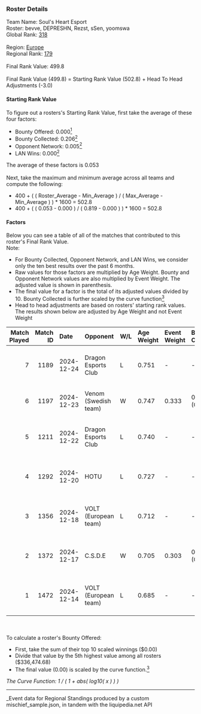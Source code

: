 ### Roster Details<br />
Team Name: Soul's Heart Esport<br />
Roster: bevve, DEPRESHN, Rezst, sSen, yoomswa<br />
Global Rank: [318](../../standings_global_2025_03_01.md)<br />
<br />
Region: [Europe]( ../../standings_europe_2025_03_01.md)<br />
Regional Rank: [179]( ../../standings_europe_2025_03_01.md)<br />
<br />
Final Rank Value:  499.8<br />
<br />
Final Rank Value (499.8) = Starting Rank Value (502.8) + Head To Head Adjustments (-3.0)<br />

#### Starting Rank Value<br />
To figure out a rosters's Starting Rank Value, first take the average of these four factors:<br />
- Bounty Offered: 0.000[<sup>1</sup>](#table2)
- Bounty Collected: 0.206[<sup>2</sup>](#table1)
- Opponent Network: 0.005[<sup>2</sup>](#table1)
- LAN Wins: 0.000[<sup>2</sup>](#table1)

The average of these factors is 0.053<br />
<br />
Next, take the maximum and minimum average across all teams and compute the following:<br />
- 400 + ( ( Roster_Average - Min_Average ) / ( Max_Average - Min_Average ) ) * 1600 = 502.8
- 400 + ( ( 0.053 - 0.000 ) / ( 0.819 - 0.000 ) ) * 1600 = 502.8


#### Factors<br />
Below you can see a table of all of the matches that contributed to this roster's Final Rank Value.<br />
Note:<br />

- For Bounty Collected, Opponent Network, and LAN Wins, we consider only the ten best results over the past 6 months.
- Raw values for those factors are multiplied by Age Weight. Bounty and Opponent Network values are also multiplied by Event Weight. The adjusted value is shown in parenthesis.
- The final value for a factor is the total of its adjusted values divided by 10. Bounty Collected is further scaled by the curve function[<sup>3</sup>](#curveFunction)
- Head to head adjustments are based on rosters' starting rank values. The results shown below are adjusted by Age Weight and not Event Weight
<span id="table1"></span><br />


| Match Played | Match ID | Date       | Opponent             | W/L | Age Weight | Event Weight | Bounty Collected | Opponent Network | LAN Wins  | H2H Adj. | Roster                                  |
| -: | -: | :- | :- | :- | :- | :- | :- | :- | :- | -: | :- |
|            7 |     1189 | 2024-12-24 | Dragon Esports Club  | L   | 0.751      | -            | -                | -                | -         |    -6.59 | bevve, DEPRESHN, Rezst, sSen, yoomswa   |
|            6 |     1197 | 2024-12-23 | Venom (Swedish team) | W   | 0.747      | 0.333        | 0.000 (0.000)    | 0.039 (0.010)    | 0 (0.000) |    11.29 | bevve, DEPRESHN, dobbo, Rezst, sSen     |
|            5 |     1211 | 2024-12-22 | Dragon Esports Club  | L   | 0.740      | -            | -                | -                | -         |    -6.10 | bevve, DEPRESHN, Rezst, sSen, yoomswa   |
|            4 |     1292 | 2024-12-20 | HOTU                 | L   | 0.727      | -            | -                | -                | -         |    -5.65 | bevve, Diviiii, Rezst, sSen, yoomswa    |
|            3 |     1356 | 2024-12-18 | VOLT (European team) | L   | 0.712      | -            | -                | -                | -         |    -6.20 | AyeZ, Cher1on, DEPRESHN, Rezst, yoomswa |
|            2 |     1372 | 2024-12-17 | C.S.D.E              | W   | 0.705      | 0.303        | 0.006 (0.001)    | 0.184 (0.039)    | 0 (0.000) |    15.82 | AyeZ, Cher1on, DEPRESHN, Rezst, yoomswa |
|            1 |     1472 | 2024-12-14 | VOLT (European team) | L   | 0.685      | -            | -                | -                | -         |    -5.58 | AyeZ, Cher1on, DEPRESHN, Rezst, yoomswa |

<br />
<span id="table2"></span><br />
To calculate a roster's Bounty Offered:<br />

- First, take the sum of their top 10 scaled winnings ($0.00)
- Divide that value by the 5th highest value among all rosters ($336,474.68)
- The final value (0.00) is scaled by the curve function.[<sup>3</sup>](#curveFunction)

<span id="curveFunction"></span>_The Curve Function: 1 / ( 1 + abs( log10( x ) ) )_<br />

---
_Event data for Regional Standings produced by a custom mischief_sample.json, in tandem with the liquipedia.net API<br />
